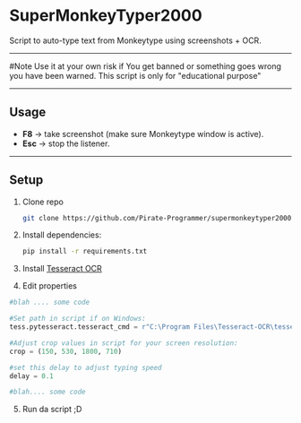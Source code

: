 # SuperMonkeyTyper2000

Script to auto-type text from Monkeytype using screenshots + OCR.

---
#Note
Use it at your own risk if You get banned or something goes wrong you have been warned. This script is only for "educational purpose"

---
## Usage
- **F8** → take screenshot (make sure Monkeytype window is active).  
- **Esc** → stop the listener.  

---

## Setup
1. Clone repo
   ```bash
   git clone https://github.com/Pirate-Programmer/supermonkeytyper2000.git
   ```
2. Install dependencies:
   ```bash
   pip install -r requirements.txt
   ```
3. Install [Tesseract OCR](https://github.com/tesseract-ocr/tesseract)
   
4. Edit properties
```python
#blah .... some code

#Set path in script if on Windows:
tess.pytesseract.tesseract_cmd = r"C:\Program Files\Tesseract-OCR\tesseract.exe"

#Adjust crop values in script for your screen resolution:
crop = (150, 530, 1800, 710)

#set this delay to adjust typing speed
delay = 0.1

#blah.... some code
```
5. Run da script ;D





